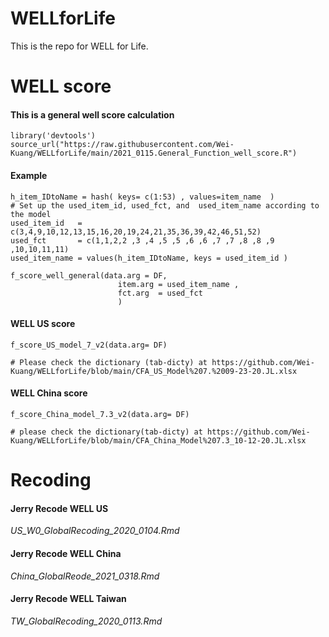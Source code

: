 # WELLforLife
This is  the repo for WELL for Life.


# WELL score
#### This is a general well score calculation
```
library('devtools')
source_url("https://raw.githubusercontent.com/Wei-Kuang/WELLforLife/main/2021_0115.General_Function_well_score.R")
```
#### Example ####
```
h_item_IDtoName = hash( keys= c(1:53) , values=item_name  )
# Set up the used_item_id, used_fct, and  used_item_name according to the model
used_item_id   = c(3,4,9,10,12,13,15,16,20,19,24,21,35,36,39,42,46,51,52)
used_fct       = c(1,1,2,2 ,3 ,4 ,5 ,5 ,6 ,6 ,7 ,7 ,8 ,8 ,9 ,10,10,11,11)
used_item_name = values(h_item_IDtoName, keys = used_item_id )
 
f_score_well_general(data.arg = DF, 
                        item.arg = used_item_name , 
                        fct.arg  = used_fct
                        )
```


#### WELL US score ####
```
f_score_US_model_7_v2(data.arg= DF)

# Please check the dictionary (tab-dicty) at https://github.com/Wei-Kuang/WELLforLife/blob/main/CFA_US_Model%207.%2009-23-20.JL.xlsx
```


#### WELL China score ####
```
f_score_China_model_7.3_v2(data.arg= DF)

# please check the dictionary(tab-dicty) at https://github.com/Wei-Kuang/WELLforLife/blob/main/CFA_China_Model%207.3_10-12-20.JL.xlsx
```


# Recoding

#### Jerry  Recode WELL US
*US_W0_GlobalRecoding_2020_0104.Rmd*

#### Jerry Recode WELL China
*China_GlobalReode_2021_0318.Rmd*

#### Jerry Recode WELL Taiwan
*TW_GlobalRecoding_2020_0113.Rmd*
